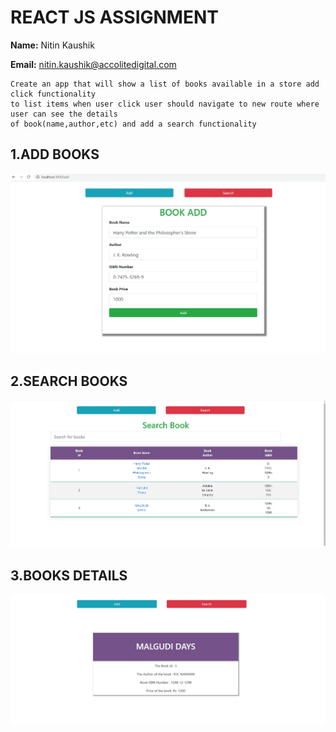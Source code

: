 # REACT JS ASSIGNMENT

**Name:** Nitin Kaushik

**Email:** nitin.kaushik@accolitedigital.com

```
Create an app that will show a list of books available in a store add click functionality 
to list items when user click user should navigate to new route where user can see the details 
of book(name,author,etc) and add a search functionality
```

## 1.ADD BOOKS

![add](https://github.com/nitinkaushik10/SAU-Feb-Batch-2/blob/main/Reactjs%20-%20Morning%20%2B%20Afternoon/Screeshots/01%20add.jpg)

## 2.SEARCH BOOKS

![search](https://github.com/nitinkaushik10/SAU-Feb-Batch-2/blob/main/Reactjs%20-%20Morning%20%2B%20Afternoon/Screeshots/02%20search.jpg)

## 3.BOOKS DETAILS

![details](https://github.com/nitinkaushik10/SAU-Feb-Batch-2/blob/main/Reactjs%20-%20Morning%20%2B%20Afternoon/Screeshots/03%20details.jpg)